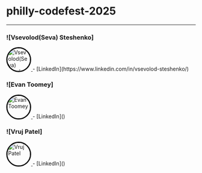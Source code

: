 # philly-codefest-2025

---

### ![Vsevolod(Seva) Steshenko]
<a href="https://github.com/dolovesvw">
  <img src="https://avatars.githubusercontent.com/u/149335372?v=4" alt="Vsevolod(Seva) Steshenko" style="width: 60px; height: 60px; border-radius: 50%; border: 3px solid #000;">
</a>
- [LinkedIn](https://www.linkedin.com/in/vsevolod-steshenko/)

### ![Evan Toomey]
<a href="https://github.com/toomeem">
  <img src="https://avatars.githubusercontent.com/u/64516913?v=4" alt="Evan Toomey" style="width: 60px; height: 60px; border-radius: 50%; border: 3px solid #000;">
</a>
- [LinkedIn]()

### ![Vruj Patel]
<a href="https://github.com/Vthegod2">
  <img src="https://avatars.githubusercontent.com/u/155935501?v=4" alt="Vruj Patel" style="width: 60px; height: 60px; border-radius: 50%; border: 3px solid #000;">
</a>
- [LinkedIn]()
